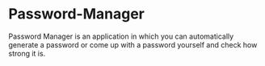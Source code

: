 # Password-Manager
Password Manager is an application in which you can automatically generate a password or come up with a password yourself and check how strong it is.
